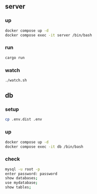 ## server

### up

```bash
docker compose up -d
docker compose exec -it server /bin/bash
```

### run

```bash
cargo run
```

### watch

```bash
./watch.sh
```


## db

### setup

```bash
cp .env.dist .env
```

### up

```bash
docker compose up -d
docker compose exec -it db /bin/bash
```

### check

```bash
mysql -u root -p
enter password: password
show databases;
use mydatabase;
show tables;
```